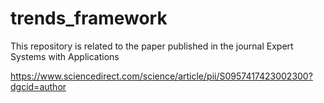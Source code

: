 # trends_framework

This repository is related to the paper published in the journal Expert Systems with Applications

https://www.sciencedirect.com/science/article/pii/S0957417423002300?dgcid=author



